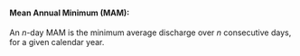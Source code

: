 #### Mean Annual Minimum (MAM):

An *n*-day MAM is the minimum average discharge over *n* consecutive days, for a given calendar year.
